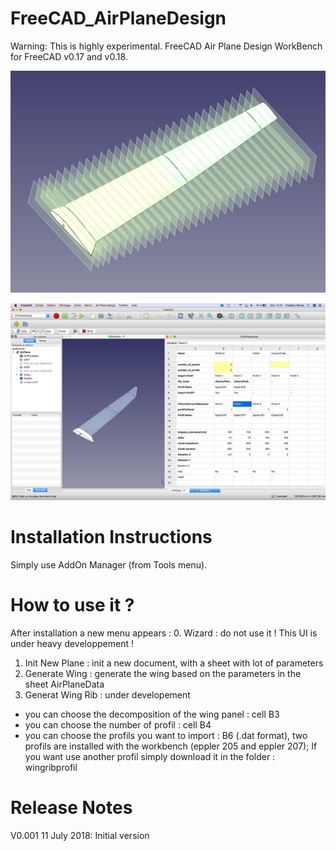 # FreeCAD_AirPlaneDesign
Warning: This is highly experimental. 
FreeCAD Air Plane Design WorkBench for FreeCAD v0.17 and v0.18.



![](https://github.com/FredsFactory/FreeCAD_AirPlaneDesign/blob/master/AirplaneDesign001.png)

![](https://github.com/FredsFactory/FreeCAD_AirPlaneDesign/blob/master/AirPlaneDesignWorkbench.png)

# Installation Instructions
Simply use AddOn Manager (from Tools menu).

# How to use it ?
After installation a new menu appears :
0. Wizard : do not use it ! This UI is under heavy developpement !
1. Init New Plane : init a new document, with a sheet with lot of parameters
2. Generate Wing : generate the wing based on the parameters in the sheet AirPlaneData
3. Generat Wing Rib : under developement 


* you can choose the decomposition of the wing panel : cell B3
* you can choose the number of profil : cell B4
* you can choose the profils you want to import : B6 (.dat format), two profils are installed with the workbench (eppler 205 and eppler 207); If you want use another profil simply download it in the folder : wingribprofil

# Release Notes
V0.001 11 July 2018: Initial version
